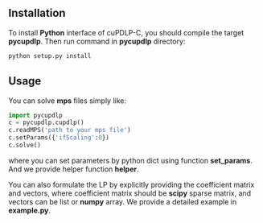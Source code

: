 ## Installation
To install **Python** interface of cuPDLP-C, you should compile the target **pycupdlp**. Then run command in **pycupdlp** directory:

```bash
python setup.py install
```
## Usage
You can solve **mps** files simply like:

```python
import pycupdlp
c = pycupdlp.cupdlp()
c.readMPS('path to your mps file')
c.setParams({'ifScaling':0})
c.solve()
```

where you can set parameters by python dict using function **set_params**. And we provide helper function **helper**.

You can also formulate the LP by explicitly providing the coefficient matrix and vectors, where coefficient matrix should be **scipy** sparse matrix, and vectors can be list or **numpy** array. We provide a detailed example in **example.py**.





